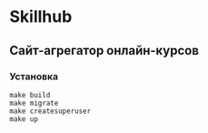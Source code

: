 # Skillhub #

## Сайт-агрегатор онлайн-курсов ##

### Установка ###
```
make build
make migrate
make createsuperuser
make up
```

